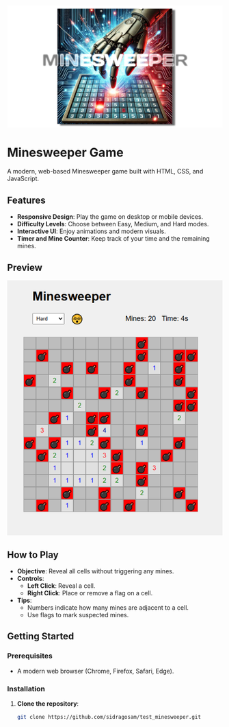 ![Gameplay Screenshot](logo.png)

# Minesweeper Game

A modern, web-based Minesweeper game built with HTML, CSS, and JavaScript.

## Features

- **Responsive Design**: Play the game on desktop or mobile devices.
- **Difficulty Levels**: Choose between Easy, Medium, and Hard modes.
- **Interactive UI**: Enjoy animations and modern visuals.
- **Timer and Mine Counter**: Keep track of your time and the remaining mines.

## Preview

![Gameplay Screenshot](screenshot.png)

## How to Play

- **Objective**: Reveal all cells without triggering any mines.
- **Controls**:
  - **Left Click**: Reveal a cell.
  - **Right Click**: Place or remove a flag on a cell.
- **Tips**:
  - Numbers indicate how many mines are adjacent to a cell.
  - Use flags to mark suspected mines.

## Getting Started

### Prerequisites

- A modern web browser (Chrome, Firefox, Safari, Edge).

### Installation

1. **Clone the repository**:

   ```bash
   git clone https://github.com/sidragosam/test_minesweeper.git
   ```

